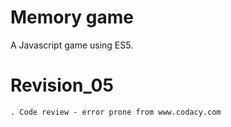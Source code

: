 # Memory game
A Javascript game using ES5.

# Revision_05
    . Code review - error prone from www.codacy.com